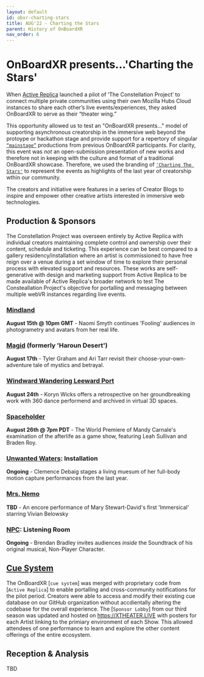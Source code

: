 ```yaml
---
layout: default
id: obxr-charting-stars
title: AUG'22 - Charting the Stars
parent: History of OnBoardXR
nav_order: 6
---
```


# OnBoardXR presents...'Charting the Stars'
When [Active Replica]() launched a pilot of ‘The Constellation Project’ to connect multiple private communities using their own Mozilla Hubs Cloud instances to share each other’s live events/experiences, they asked OnBoardXR to serve as their “theater wing.” 

This opportunity allowed us to test an "OnBoardXR presents..." model of supporting asynchronous creatorship in the immersive web beyond the protoype or hackathon stage and provide support for a repertory of singular [`“mainstage”`]() productions from previous OnBoardXR participants. For clarity, this event was *not* an open-submission presentation of new works and therefore not in keeping with the culture and format of a traditional OnBoardXR showcase. Therefore, we used the branding of [`'Charting The Stars'`]() to represent the events as highlights of the last year of creatorship wthin our community.

The creators and initiative were features in a series of Creator Blogs to inspire and empower other creative artists interested in immersive web technologies. 

## Production & Sponsors
The Constellation Project was overseen entirely by Active Replica with individual creators maintaining complete control and ownership over their content, schedule and ticketing. This experience can be best compared to a gallery residency/installation where an artist is commissioned to have free reign over a venue during a set window of time to explore their personal process with elevated support and resources. These works are self-generative with design and marketing support from Active Replica to be made available of Active Replica's broader network to test The Consteallation Project's objective for portalling and messaging between multiple webVR instances regarding live events. 

### [Mindland](./naomi-smyth.md)
**August 15th @ 10pm GMT** - Naomi Smyth continues 'Fooling' audiences in photogrametry and avatars from her real life.
### [Magid](./active-replica.md) (formerly 'Haroun Desert')
**August 17th** - Tyler Graham and Ari Tarr revisit their choose-your-own-adventure tale of mystics and betrayal. 
### [Windward Wandering Leeward Port](./koryn-wicks.md)
**August 24th** - Koryn Wicks offers a retrospective on her groundbreaking work with 360 dance performend and archived in virtual 3D spaces.
### [Spaceholder](./mandy-carnales.md)
**August 26th @ 7pm PDT** - The World Premiere of Mandy Carnale's examination of the afterlife as a game show, featuring Leah Sullivan and Braden Roy. 
### [Unwanted Waters](./unwired-dance.md): Installation
**Ongoing** - Clemence Debaig stages a living muesum of her full-body motion capture performances from the last year.
### [Mrs. Nemo](./mrs-nemo.md)
**TBD** - An encore performance of Mary Stewart-David's first 'Immersical' starring Vivian Belowsky
### [NPC](./non-player-character.md): Listening Room
**Ongoing** - Brendan Bradley invites audiences *inside* the Soundtrack of his original musical, Non-Player Character.

## [Cue System](./glossary-cue-system.md)
The OnBoardXR [`cue system`] was merged with proprietary code from [`Active Replica`] to enable portalling and cross-community notifications for the pilot period. Creators were able to access and modify their existing cue database on our GitHub organization without accdientally altering the codebase for the overall experience. The [`Sponsor Lobby`] from our third season was updated and hosted on https://XTHEATER.LIVE with posters for each Artist linking to the primiary environment of each Show. This allowed attendees of one performance to learn and explore the other content offerings of the entire ecosystem. 

## Reception & Analysis
TBD
